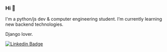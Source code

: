 ### Hi 👋

I'm a python/js dev & computer engineering student.
I’m currently learning new backend technologies.

Django lover.

[![Linkedin Badge](https://img.shields.io/badge/-MarcusAldrey-blue?style=flat-square&logo=Linkedin&logoColor=white&link=https://www.linkedin.com/in/marcusaldrey/)](https://www.linkedin.com/in/marcusaldrey/)

<!--
**MarcusAldrey/MarcusAldrey** is a ✨ _special_ ✨ repository because its `README.md` (this file) appears on your GitHub profile.

Here are some ideas to get you started:

- 🔭 I’m currently working on ...
- 🌱 I’m currently learning ...
- 👯 I’m looking to collaborate on ...
- 🤔 I’m looking for help with ...
- 💬 Ask me about ...
- 📫 How to reach me: ...
- 😄 Pronouns: ...
- ⚡ Fun fact: ...
-->
